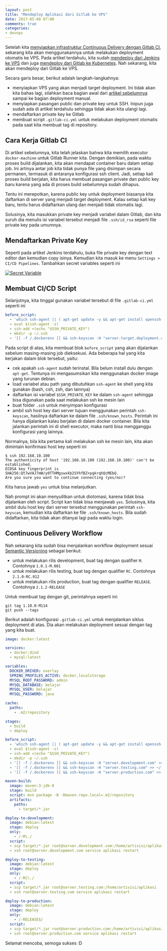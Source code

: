 ```yaml
---
layout: post
title: "Mendeploy Aplikasi dari Gitlab ke VPS"
date: 2017-05-08 07:00
comments: true
categories:
- devops
---
```


Setelah kita [menyiapkan infrastruktur Continuous Delivery dengan Gitlab CI](http://software.endy.muhardin.com/devops/instalasi-gitlab-runner-autoscale/), sekarang kita akan menggunakannya untuk melakukan deployment otomatis ke VPS. Pada artikel terdahulu, kita sudah [mendeploy dari Jenkins ke VPS](http://software.endy.muhardin.com/java/deploy-jenkins-vps/) dan juga [mendeploy dari Gitlab ke Kubernetes](http://software.endy.muhardin.com/devops/gitlab-ci-kubernetes-gke/). Nah sekarang, kita akan mendeploy dari Gitlab ke VPS.

<!--more-->

Secara garis besar, berikut adalah langkah-langkahnya:

* menyiapkan VPS yang akan menjadi target deployment. Ini tidak akan kita bahas lagi, silahkan baca bagian awal dari [artikel sebelumnya](http://software.endy.muhardin.com/java/deploy-jenkins-vps/) sampai ke bagian deployment manual.
* menyiapkan pasangan public dan private key untuk SSH. Inipun juga sudah ada di artikel terdahulu sehingga tidak akan kita ulangi lagi.
* mendaftarkan private key ke Gitlab
* membuat script `.gitlab-ci.yml` untuk melakukan deployment otomatis pada saat kita membuat tag di repository.


## Cara Kerja Gitlab CI ##

Di artikel sebelumnya, kita telah jelaskan bahwa kita memilih executor `docker-machine` untuk Gitlab Runner kita. Dengan demikian, pada waktu proses build dijalankan, kita akan mendapat container baru dalam setiap job. Ini artinya antar job kita tidak punya file yang disimpan secara permanen, termasuk di antaranya konfigurasi ssh client. Jadi, setiap kali proses build berjalan, kita harus membuat pasangan private dan public key baru karena yang ada di proses build sebelumnya sudah dihapus.

Tentu ini merepotkan, karena public key untuk deployment biasanya kita daftarkan di server yang menjadi target deployment. Kalau setiap kali key baru, tentu harus didaftarkan ulang dan menjadi tidak otomatis lagi.

Solusinya, kita masukkan private key menjadi variabel dalam Gitlab, dan kita suruh dia menulis isi variabel tersebut menjadi file `.ssh/id_rsa` seperti file private key pada umumnya.

<a name="mendaftarkan-private-key"></a>
## Mendaftarkan Private Key ##

Seperti pada artikel Jenkins terdahulu, buka file private key dengan text editor dan kemudian copy isinya. Kemudian kita masuk ke menu `Settings > CI/CD Pipelines`. Tambahkan secret variables seperti ini

[![Secret Variable]({{site.url}}/images/uploads/2017/gitlab-ci/ssh-private-key.png)]({{site.url}}/images/uploads/2017/gitlab-ci/ssh-private-key.png)

## Membuat CI/CD Script ##

Selanjutnya, kita tinggal gunakan variabel tersebut di file `.gitlab-ci.yml` seperti ini

```yml
before_script:
  - 'which ssh-agent || ( apt-get update -y && apt-get install openssh-client -y )'
  - eval $(ssh-agent -s)
  - ssh-add <(echo "$SSH_PRIVATE_KEY")
  - mkdir -p ~/.ssh
  - '[[ -f /.dockerenv ]] && ssh-keyscan -H "server.target.deployment.com" > ~/.ssh/known_hosts'
```

Pada script di atas, kita membuat blok `before_script` yang akan dijalankan sebelum masing-masing job dieksekusi. Ada beberapa hal yang kita kerjakan dalam blok tersebut, yaitu:

* cek apakah `ssh-agent` sudah terinstal. Bila belum install dulu dengan `apt-get`. Tentunya ini mengasumsikan kita menggunakan docker image yang turunan debian.
* load variabel atau path yang dibutuhkan `ssh-agent` ke shell yang kita gunakan (bash, csh, zsh, dan lainnya)
* daftarkan isi variabel `$SSH_PRIVATE_KEY` ke dalam `ssh-agent` sehingga bisa digunakan pada saat melakukan ssh ke mesin lain
* buat folder `.ssh` untuk menyimpan konfigurasi
* ambil ssh host key dari server tujuan menggunakan perintah `ssh-keyscan`, hasilnya daftarkan ke dalam file `.ssh/known_hosts`. Perintah ini hanya dijalankan kalau berjalan di dalam docker container. Bila kita jalankan perintah ini di shell executor, maka nanti bisa mengganggu konfigurasi yang lainnya.

Normalnya, bila kita pertama kali melakukan ssh ke mesin lain, kita akan dimintain konfirmasi host key seperti ini

```
$ ssh 192.168.10.100
The authenticity of host '192.168.10.100 (192.168.10.100)' can't be established.
ECDSA key fingerprint is SHA256:Qt7wVAJ7mW/y0TTHMgswxkb2SYhfBZ+pgkrqhQcMEbQ.
Are you sure you want to continue connecting (yes/no)? 
```

Kita harus jawab `yes` untuk bisa melanjutkan.

Nah prompt ini akan menyulitkan untuk diotomasi, karena tidak bisa dijalankan oleh script. Script kan tidak bisa menjawab `yes`. Solusinya, kita ambil dulu host key dari server tersebut menggunakan perintah `ssh-keyscan`, kemudian kita daftarkan ke file `.ssh/known_hosts`. Bila sudah didaftarkan, kita tidak akan ditanyai lagi pada waktu login.

<a name="continuous-delivery-workflow"></a>
## Continuous Delivery Workflow ##

Nah sekarang kita sudah bisa menjalankan workflow deployment sesuai [Semantic Versioning](http://semver.org/) sebagai berikut:

* untuk melakukan rilis development, buat tag dengan qualifier `M`. Contohnya `1.0.1-M.001`
* untuk melakukan rilis testing, buat tag dengan qualifier `RC`. Contohnya `2.1.0-RC.012`
* untuk melakukan rilis production, buat tag dengan qualifier `RELEASE`. Contohnya `2.1.2-RELEASE`

Untuk membuat tag dengan git, perintahnya seperti ini:

```
git tag 1.10.0-M114
git push --tags
```

Berikut adalah konfigurasi `.gitlab-ci.yml` untuk menjalankan siklus deployment di atas. Dia akan melakukan deployment sesuai dengan tag yang kita buat. 


```yml
image: docker:latest

services:
  - docker:dind
  - mysql:latest

variables:
  DOCKER_DRIVER: overlay
  SPRING_PROFILES_ACTIVE: docker,localstorage
  MYSQL_ROOT_PASSWORD: admin
  MYSQL_DATABASE: belajar
  MYSQL_USER: belajar
  MYSQL_PASSWORD: java

cache:
  paths:
    - .m2/repository

stages:
  - build
  - deploy

before_script:
  - 'which ssh-agent || ( apt-get update -y && apt-get install openssh-client -y )'
  - eval $(ssh-agent -s)
  - ssh-add <(echo "$SSH_PRIVATE_KEY")
  - mkdir -p ~/.ssh
  - '[[ -f /.dockerenv ]] && ssh-keyscan -H "server.development.com" >> ~/.ssh/known_hosts'
  - '[[ -f /.dockerenv ]] && ssh-keyscan -H "server.testing.com" >> ~/.ssh/known_hosts'
  - '[[ -f /.dockerenv ]] && ssh-keyscan -H "server.production.com" >> ~/.ssh/known_hosts'

maven-build:
  image: maven:3-jdk-8
  stage: build
  script: mvn package -B -Dmaven.repo.local=.m2/repository
  artifacts:
    paths:
      - target/*.jar

deploy-to-development:
  image: debian:latest
  stage: deploy
  only:
    - /-M\./
  script: 
  - scp target/*.jar root@server.development.com:/home/artivisi/aplikasi
  - ssh root@server.development.com service aplikasi restart

deploy-to-testing:
  image: debian:latest
  stage: deploy
  only:
    - /-RC\./
  script: 
  - scp target/*.jar root@server.testing.com:/home/artivisi/aplikasi
  - ssh root@server.testing.com service aplikasi restart

deploy-to-production:
  image: debian:latest
  stage: deploy
  only:
    - /-RELEASE$/
  script: 
  - scp target/*.jar root@server.production.com:/home/artivisi/aplikasi
  - ssh root@server.production.com service aplikasi restart
```

Selamat mencoba, semoga sukses :D

